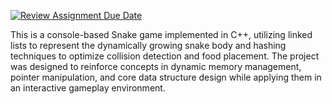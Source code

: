 [![Review Assignment Due Date](https://classroom.github.com/assets/deadline-readme-button-22041afd0340ce965d47ae6ef1cefeee28c7c493a6346c4f15d667ab976d596c.svg)](https://classroom.github.com/a/CwLREBp5)

This is a console-based Snake game implemented in C++, utilizing linked lists to represent the dynamically growing snake body and hashing techniques to optimize collision detection and food placement. The project was designed to reinforce concepts in dynamic memory management, pointer manipulation, and core data structure design while applying them in an interactive gameplay environment.
